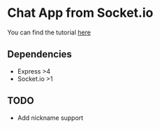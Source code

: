 # Chat App from Socket.io
You can find the tutorial [here](http://socket.io/get-started/chat/)

## Dependencies

* Express >4
* Socket.io >1

## TODO

* Add nickname support



